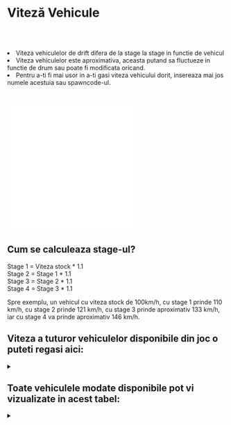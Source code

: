 # Viteză Vehicule
<br><br>

<div class="danger-container">
<li> Viteza vehiculelor de drift difera de la stage la stage in functie de vehicul</li>
<li> Viteza vehiculelor este aproximativa, aceasta putand sa fluctueze in functie de drum sau poate fi modificata oricand.</li>
<li> Pentru a-ti fi mai usor in a-ti gasi viteza vehicului dorit, insereaza mai jos numele acestuia sau spawncode-ul.</li>
</div>
<br><br>
<iframe src="components/calculator.html" width="60%" height=300px; frameborder="0" scrolling="no" style="overflow:hidden;"></iframe>

## Cum se calculeaza stage-ul?
Stage 1 = Viteza stock * 1.1<br>
Stage 2 = Stage 1 * 1.1<br>
Stage 3 = Stage 2 * 1.1<br>
Stage 4 = Stage 3 * 1.1<br>

Spre exemplu, un vehicul cu viteza stock de 100km/h, cu stage 1 prinde 110 km/h, cu stage 2 prinde 121 km/h, cu stage 3 prinde aproximativ 133 km/h, iar cu stage 4 va prinde  aproximativ 146 km/h.

## Viteza a tuturor vehiculelor disponibile din joc o puteti regasi aici:

<details class="details-special">
    <p class="description"></p>
    <summary></summary>
    <iframe src="components/vehicles.html" width="100%" height="7800px" frameborder="0"></iframe>
</details>


## Toate vehiculele modate disponibile pot vi vizualizate in acest tabel:

<details class="details-special">
    <p class="description"></p>
    <summary></summary>
    <iframe src="components/vehicles2.html" width="100%" height="8500px" frameborder="0"></iframe>
</details>
